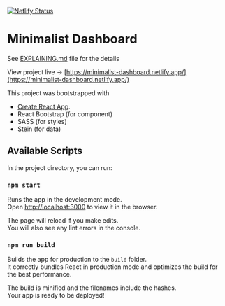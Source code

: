 [![Netlify Status](https://api.netlify.com/api/v1/badges/d466a6ab-07e7-4a3c-b09e-890c596b5504/deploy-status)](https://app.netlify.com/sites/minimalist-dashboard/deploys)

# Minimalist Dashboard

See [EXPLAINING.md](https://github.com/arieaditya/minimalist-dashboard/blob/master/EXPLAINATION.md) file for the details

View project live -> [https://minimalist-dashboard.netlify.app/](https://minimalist-dashboard.netlify.app/)

This project was bootstrapped with 

- [Create React App](https://github.com/facebook/create-react-app).
- React Bootstrap (for component)
- SASS (for styles)
- Stein (for data)
## Available Scripts

In the project directory, you can run:

### `npm start`

Runs the app in the development mode.\
Open [http://localhost:3000](http://localhost:3000) to view it in the browser.

The page will reload if you make edits.\
You will also see any lint errors in the console.
### `npm run build`

Builds the app for production to the `build` folder.\
It correctly bundles React in production mode and optimizes the build for the best performance.

The build is minified and the filenames include the hashes.\
Your app is ready to be deployed!